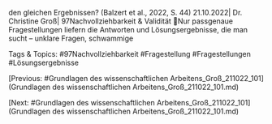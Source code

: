 den gleichen Ergebnissen?
(Balzert et al., 2022, S. 44)
21.10.2022| Dr. Christine Groß| 97Nachvollziehbarkeit & Validität
Nur passgenaue Fragestellungen liefern die Antworten und 
Lösungsergebnisse, die man sucht – unklare Fragen, schwammige 

   Tags & Topics:
   #97Nachvollziehbarkeit
   #Fragestellung
   #Fragestellungen
   #Lösungsergebnisse

[Previous: #Grundlagen des wissenschaftlichen Arbeitens_Groß_211022_101](Grundlagen des wissenschaftlichen Arbeitens_Groß_211022_101.md)

[Next: #Grundlagen des wissenschaftlichen Arbeitens_Groß_211022_101](Grundlagen des wissenschaftlichen Arbeitens_Groß_211022_101.md)